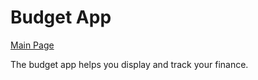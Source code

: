 # Budget App
[Main Page](../../README.md) 

The budget app helps you display and track your finance.
